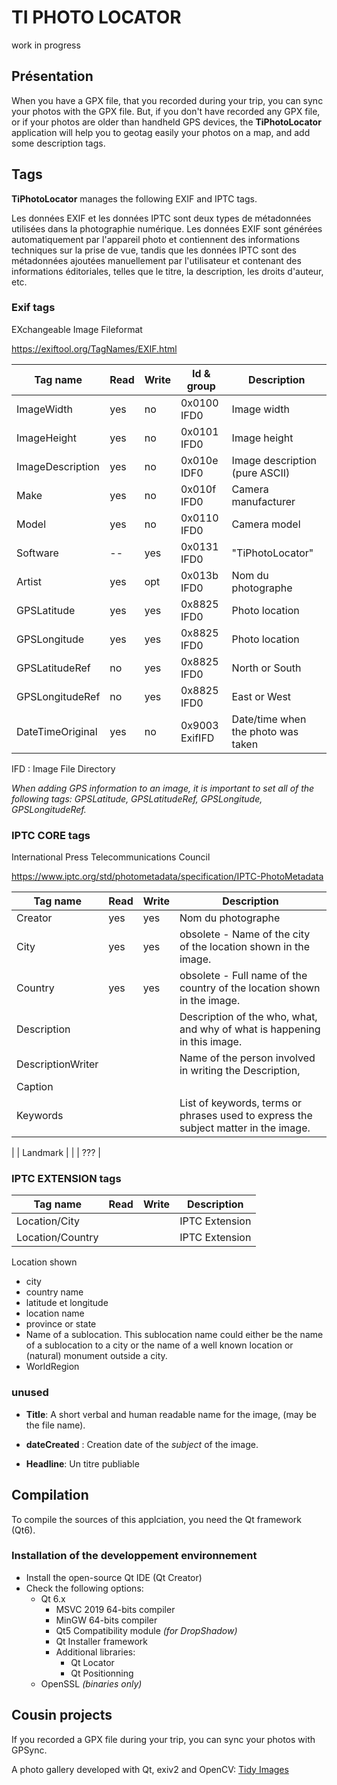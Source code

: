 # TI PHOTO LOCATOR

work in progress

## Présentation

When you have a GPX file, that you recorded during your trip, you can sync your photos with the GPX file.
But, if you don't have recorded any GPX file, or if your photos are older than handheld GPS devices, the **TiPhotoLocator** application will help you to geotag easily your photos on a map, and add some description tags.

## Tags

**TiPhotoLocator** manages the following EXIF and IPTC tags.



Les données EXIF et les données IPTC sont deux types de métadonnées utilisées dans la photographie numérique. Les données EXIF sont générées automatiquement par l'appareil photo et contiennent des informations techniques sur la prise de vue, tandis que les données IPTC sont des métadonnées ajoutées manuellement par l'utilisateur et contenant des informations éditoriales, telles que le titre, la description, les droits d'auteur, etc.

### Exif tags

EXchangeable Image Fileformat 

https://exiftool.org/TagNames/EXIF.html


| Tag name | Read |  Write | Id & group | Description | 
| -------- | ---- |  ----- | ---------- | ----------- | 
| ImageWidth  | yes | no | 0x0100 IFD0 | Image width  | 
| ImageHeight | yes | no | 0x0101 IFD0 | Image height | 
| ImageDescription | yes | no | 0x010e IDF0 | Image description (pure ASCII) | 
| Make        | yes | no  | 0x010f IFD0 | Camera manufacturer | 
| Model       | yes | no  | 0x0110 IFD0 | Camera model        | 
| Software    | --  | yes | 0x0131 IFD0 | "TiPhotoLocator"    | 
| Artist      | yes | opt | 0x013b IFD0 | Nom du photographe  | 
| GPSLatitude      | yes | yes | 0x8825 IFD0 | Photo location |
| GPSLongitude     | yes | yes | 0x8825 IFD0 | Photo location |
| GPSLatitudeRef   | no  | yes | 0x8825 IFD0 | North or South | 
| GPSLongitudeRef  | no  | yes | 0x8825 IFD0 | East or West   | 
| DateTimeOriginal | yes | no  | 0x9003 ExifIFD | Date/time when the photo was taken | 

IFD : Image File Directory

*When adding GPS information to an image, it is important to set all of the following tags: GPSLatitude, GPSLatitudeRef, GPSLongitude, GPSLongitudeRef.*

### IPTC CORE tags

International Press Telecommunications Council

https://www.iptc.org/std/photometadata/specification/IPTC-PhotoMetadata


| Tag name | Read |  Write | Description | 
| -------- | ---- |  ----- | ----------- | 
| Creator  | yes | yes | Nom du photographe | 
| City     | yes | yes | obsolete - Name of the city of the location shown in the image.| 
| Country  | yes | yes | obsolete - Full name of the country of the location shown in the image.| 
| Description |  |  | Description of the who, what, and why of what is happening in this image. | 
| DescriptionWriter |  |  | Name of the person involved in writing the Description, | 
| Caption  |  |  |  | 
| Keywords |  |  | List of keywords, terms or phrases used to express the subject matter in the image.
 | 
| Landmark |  |  | ??? | 

### IPTC EXTENSION tags

| Tag name         | Read |  Write | Description | 
| ---------------- | ---- |  ----- | ----------- | 
| Location/City    |  |  | IPTC Extension | 
| Location/Country |  |  | IPTC Extension | 


Location shown
- city
- country name
- latitude et longitude
- location name
- province or state
- Name of a sublocation. This sublocation name could either be the name of a sublocation to a city or the name of a well known location or (natural) monument outside a city.
- WorldRegion


### unused 


* **Title**: A short verbal and human readable name for the image, (may be the file name).

* **dateCreated** : Creation date of the *subject* of the image. 

* **Headline**: Un titre publiable




## Compilation

To compile the sources of this applciation, you need the Qt framework (Qt6).

### Installation of the developpement environnement

* Install the open-source Qt IDE (Qt Creator)
* Check the following options:
   * Qt 6.x
      * MSVC 2019 64-bits compiler
      * MinGW 64-bits compiler
      * Qt5 Compatibility module *(for DropShadow)*
      * Qt Installer framework
      * Additional libraries:
         * Qt Locator
         * Qt Positionning
   * OpenSSL *(binaries only)*


## Cousin projects

If you recorded a GPX file during your trip, you can sync your photos with GPSync.

A photo gallery developed with Qt, exiv2 and OpenCV: [Tidy Images](https://github.com/Simon-12/tidy-images)